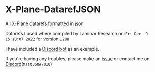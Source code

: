 # X-Plane-DatarefJSON

All X-Plane datarefs formatted in json

Datarefs I used where compiled by Laminar Research on:`Fri Dec  9 15:10:07 2022` for version `1208`

I have included a [Discord bot](https://github.com/duvbolone/X-Plane-DatarefJSON/tree/main/discord-bot-example) as an example.


If you're having any troubles, please make an [issue](https://github.com/duvbolone/X-Plane-DatarefJSON/issues) or contact me on [Discord](https://discord.com/users/668874138160594985)(`Matt3o0#7010`)
